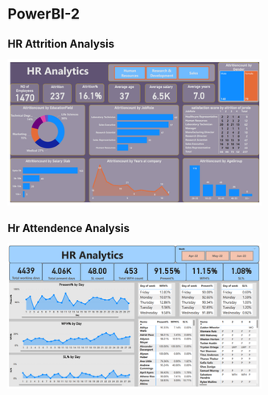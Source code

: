 # PowerBI-2   
## HR Attrition Analysis
![image]( https://github.com/rahulaaseri111/images/blob/main/HR%20Attrition%20Analytics.png)
## Hr Attendence Analysis
![image](https://github.com/rahulaaseri111/images/blob/main/HR%20Employee%20Attendence.png)
